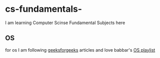 # cs-fundamentals-
I am learning Computer Scinse Fundamental Subjects here

## OS
for os I am following [geeksforgeeks](https://www.geeksforgeeks.org/operating-systems/operating-systems/ "geeksforgeeks os articles") articles and love babbar's [OS playlist](https://www.youtube.com/playlist?list=PLDzeHZWIZsTr3nwuTegHLa2qlI81QweYG)